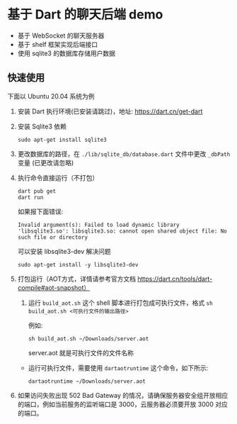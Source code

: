 # 基于 Dart 的聊天后端 demo

- 基于 WebSocket 的聊天服务器
- 基于 shelf 框架实现后端接口
- 使用 sqlite3 的数据库存储用户数据

## 快速使用

下面以 Ubuntu 20.04 系统为例

1. 安装 Dart 执行环境(已安装请跳过)，地址: <https://dart.cn/get-dart>
2. 安装 Sqlite3 依赖

    ```shell
    sudo apt-get install sqlite3
    ```
3. 更改数据库的路径，在 `./lib/sqlite_db/database.dart` 文件中更改 `_dbPath` 变量 (已更改请忽略)
4. 执行命令直接运行（不打包）
    ```shell
    dart pub get
    dart run
    ```
    如果报下面错误:
    ```
    Invalid argument(s): Failed to load dynamic library 'libsqlite3.so': libsqlite3.so: cannot open shared object file: No such file or directory
    ```
    可以安装 libsqlite3-dev 解决问题

    ```shell
    sudo apt-get install -y libsqlite3-dev
    ```
    
5. 打包运行（AOT方式，详情请参考官方文档 https://dart.cn/tools/dart-compile#aot-snapshot）

   1. 运行 `build_aot.sh` 这个 shell 脚本进行打包成可执行文件，格式 `sh build_aot.sh <可执行文件的输出路径>`

        例如:
        ```shell
        sh build_aot.sh ~/Downloads/server.aot
        ```
        server.aot 就是可执行文件的文件名称

    - 运行可执行文件，需要使用 `dartaotruntime` 这个命令，如下所示:

        ```shell
        dartaotruntime ~/Downloads/server.aot
        ```

6. 如果访问失败出现 502 Bad Gateway 的情况，请确保服务器安全组开放相应的端口，例如当前服务的监听端口是 3000，云服务器必须要开放 3000 对应的端口。
